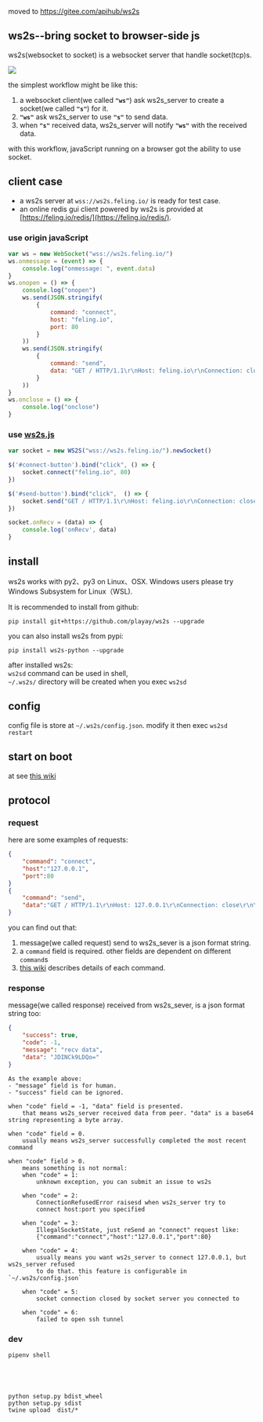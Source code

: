 moved to https://gitee.com/apihub/ws2s



## ws2s--bring socket to browser-side js
ws2s(websocket to socket) is a websocket server that handle socket(tcp)s.   

![](https://playay.github.io/images/ws2s.png)    

the simplest workflow might be like this:    

1. a websocket client(we called **`"ws"`**) ask ws2s_server to create a socket(we called **`"s"`**) for it.    
2. **`"ws"`** ask ws2s_server to use **`"s"`** to send data.    
3. when **`"s"`** received data, ws2s_server will notify **`"ws"`** with the received data.    

with this workflow, javaScript running on a browser got the ability to use socket.    


## client case
+ a ws2s server at `wss://ws2s.feling.io/` is ready for test case.     
+ an online redis gui client powered by ws2s is provided at [https://feling.io/redis/](https://feling.io/redis/).    

### use origin javaScript
```javaScript
var ws = new WebSocket("wss://ws2s.feling.io/")
ws.onmessage = (event) => {
    console.log("onmessage: ", event.data)
}
ws.onopen = () => {
    console.log("onopen")
    ws.send(JSON.stringify(
        {
            command: "connect",
            host: "feling.io",
            port: 80
        }
    ))
    ws.send(JSON.stringify(
        {
            command: "send",
            data: "GET / HTTP/1.1\r\nHost: feling.io\r\nConnection: close\r\n\r\n"
        }
    ))
}
ws.onclose = () => {
    console.log("onclose")
}
```

### use [ws2s.js](ws2s-js/)
```javaScript
var socket = new WS2S("wss://ws2s.feling.io/").newSocket()

$('#connect-button').bind("click", () => {
    socket.connect("feling.io", 80)
})

$('#send-button').bind("click",  () => {
    socket.send("GET / HTTP/1.1\r\nHost: feling.io\r\nConnection: close\r\n\r\n")
})

socket.onRecv = (data) => {
    console.log('onRecv', data)
}
```


## install
ws2s works with py2、py3 on Linux、OSX. Windows users please try Windows Subsystem for Linux（WSL).    

It is recommended to install from github:    
```shell
pip install git+https://github.com/playay/ws2s --upgrade
```

you can also install ws2s from pypi:    
```shell
pip install ws2s-python --upgrade
```

after installed ws2s:     
`ws2sd` command can be used in shell,     
`~/.ws2s/` directory will be created when you exec `ws2sd`      


## config
config file is store at `~/.ws2s/config.json`. modify it then exec `ws2sd restart`    

## start on boot
at see [this wiki](https://github.com/playay/ws2s/wiki/start-on-boot)

## protocol
### request
here are some examples of requests:     
```json
{
    "command": "connect",
    "host":"127.0.0.1",
    "port":80
}
{
    "command": "send",
    "data":"GET / HTTP/1.1\r\nHost: 127.0.0.1\r\nConnection: close\r\n\r\n"
}
```
you can find out that:    

1. message(we called request) send to ws2s_sever is a json format string.    
2. a `command` field is required. other fields are dependent on different `command`s    
3. [this wiki](https://github.com/playay/ws2s/wiki/command) describes details of each command.    

### response
message(we called response) received from ws2s_sever, is a json format string too:      
```json
{
    "success": true,
    "code": -1,
    "message": "recv data",
    "data": "JDINCk9LDQo="
}
```
```
As the example above:    
- "message" field is for human.   
- "success" field can be ignored.     

when "code" field = -1, "data" field is presented.     
    that means ws2s_server received data from peer. "data" is a base64 string representing a byte array.     

when "code" field = 0.      
    usually means ws2s_server successfully completed the most recent command    

when "code" field > 0.      
    means something is not normal:      
    when "code" = 1:    
        unknown exception, you can submit an issue to ws2s    

    when "code" = 2:    
        ConnectionRefusedError raisesd when ws2s_server try to   
        connect host:port you specified    

    when "code" = 3:    
        IllegalSocketState, just reSend an "connect" request like:    
        {"command":"connect","host":"127.0.0.1","port":80}    

    when "code" = 4:    
        usually means you want ws2s_server to connect 127.0.0.1, but ws2s_server refused     
        to do that. this feature is configurable in `~/.ws2s/config.json`    
    
    when "code" = 5:    
        socket connection closed by socket server you connected to    

    when "code" = 6:    
        failed to open ssh tunnel    

```


### dev

```
pipenv shell





python setup.py bdist_wheel
python setup.py sdist
twine upload  dist/*
```
